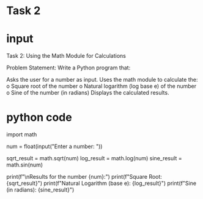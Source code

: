 # Task 2
# input
Task 2: Using the Math Module for Calculations

Problem Statement: Write a Python program that:

Asks the user for a number as input.
Uses the math module to calculate the: o Square root of the number o Natural logarithm (log base e) of the number o Sine of the number (in radians)
Displays the calculated results.

# python code
import math

num = float(input("Enter a number: "))

sqrt_result = math.sqrt(num) log_result = math.log(num) sine_result = math.sin(num)

print(f"\nResults for the number {num}:") print(f"Square Root: {sqrt_result}") print(f"Natural Logarithm (base e): {log_result}") print(f"Sine (in radians): {sine_result}")
